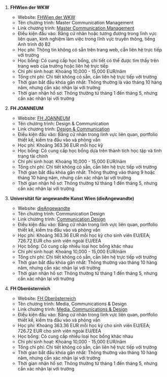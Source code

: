 1. **FHWien der WKW**
   - Website: [FHWien der WKW](https://www.fh-wien.ac.at/en/study/master/communication-management/)
   - Tên chương trình: Master Communication Management
   - Link chương trình: [Master Communication Management](https://www.fh-wien.ac.at/en/study/master/communication-management/)
   - Điều kiện đầu vào: Bằng cử nhân hoặc tương đương trong lĩnh vực liên quan, kinh nghiệm làm việc trong lĩnh vực truyền thông, tiếng Anh trình độ B2
   - Học phí: Thông tin không có sẵn trên trang web, cần liên hệ trực tiếp với trường
   - Học bổng: Có cung cấp học bổng, chi tiết có thể được tìm thấy trên trang web của trường hoặc liên hệ trực tiếp
   - Chi phí sinh hoạt: Khoảng 10,000 - 15,000 EUR/năm
   - Tổng chi phí: Chi tiết không có sẵn, cần liên hệ trực tiếp với trường
   - Thời gian bắt đầu khóa gần nhất: Thông thường là vào tháng 10 hàng năm, nhưng cần xác nhận lại với trường
   - Thời gian nhận hồ sơ: Thông thường từ tháng 1 đến tháng 5, nhưng cần xác nhận lại với trường

2. **FH JOANNEUM**
   - Website: [FH JOANNEUM](https://www.fh-joanneum.at/en/institute/design-communication/)
   - Tên chương trình: Design & Communication
   - Link chương trình: [Design & Communication](https://www.fh-joanneum.at/en/institute/design-communication/)
   - Điều kiện đầu vào: Bằng cử nhân trong lĩnh vực liên quan, portfolio thiết kế, kiểm tra đầu vào và phỏng vấn
   - Học phí: Khoảng 363.36 EUR mỗi học kỳ
   - Học bổng: Có cung cấp học bổng dựa trên thành tích học tập và tình trạng tài chính
   - Chi phí sinh hoạt: Khoảng 10,000 - 15,000 EUR/năm
   - Tổng chi phí: Chi tiết không có sẵn, cần liên hệ trực tiếp với trường
   - Thời gian bắt đầu khóa gần nhất: Thông thường vào tháng 9 hoặc tháng 10 hàng năm, nhưng cần xác nhận lại với trường
   - Thời gian nhận hồ sơ: Thông thường từ tháng 1 đến tháng 5, nhưng cần xác nhận lại với trường

3. **Universität für angewandte Kunst Wien (dieAngewandte)**
   - Website: [dieAngewandte](https://www.dieangewandte.at/en/institutes/design/communication_design)
   - Tên chương trình: Communication Design
   - Link chương trình: [Communication Design](https://www.dieangewandte.at/en/institutes/design/communication_design)
   - Điều kiện đầu vào: Bằng cử nhân trong lĩnh vực liên quan, portfolio thiết kế, kiểm tra đầu vào và phỏng vấn
   - Học phí: Khoảng 363.36 EUR mỗi học kỳ cho sinh viên EU/EEA; 726.72 EUR cho sinh viên ngoài EU/EEA
   - Học bổng: Có cung cấp nhiều loại học bổng khác nhau
   - Chi phí sinh hoạt: Khoảng 10,000 - 15,000 EUR/năm
   - Tổng chi phí: Chi tiết không có sẵn, cần liên hệ trực tiếp với trường
   - Thời gian bắt đầu khóa gần nhất: Thông thường vào tháng 10 hàng năm, nhưng cần xác nhận lại với trường
   - Thời gian nhận hồ sơ: Thông thường từ tháng 1 đến tháng 5, nhưng cần xác nhận lại với trường

4. **FH Oberösterreich**
   - Website: [FH Oberösterreich](https://fh-ooe.at/en/degree-programs/media-communications-design)
   - Tên chương trình: Media, Communications & Design
   - Link chương trình: [Media, Communications & Design](https://fh-ooe.at/en/degree-programs/media-communications-design)
   - Điều kiện đầu vào: Bằng cử nhân trong lĩnh vực liên quan, portfolio thiết kế, kiểm tra đầu vào và phỏng vấn
   - Học phí: Khoảng 363.36 EUR mỗi học kỳ cho sinh viên EU/EEA; 726.72 EUR cho sinh viên ngoài EU/EEA
   - Học bổng: Có cung cấp nhiều loại học bổng khác nhau
   - Chi phí sinh hoạt: Khoảng 10,000 - 15,000 EUR/năm
   - Tổng chi phí: Chi tiết không có sẵn, cần liên hệ trực tiếp với trường
   - Thời gian bắt đầu khóa gần nhất: Thông thường vào tháng 10 hàng năm, nhưng cần xác nhận lại với trường
   - Thời gian nhận hồ sơ: Thông thường từ tháng 1 đến tháng 5, nhưng cần xác nhận lại với trường
